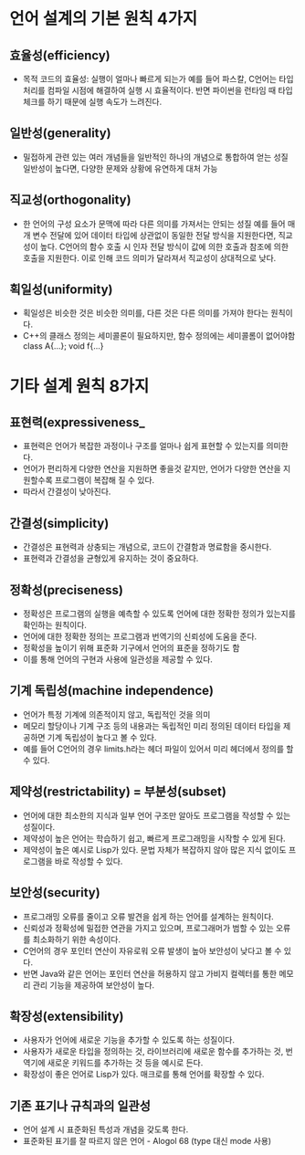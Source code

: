 # 언어 설계의 기본 원칙 4가지
## 효율성(efficiency)
  - 목적 코드의 효율성: 실행이 얼마나 빠르게 되는가 
    예를 들어 파스칼, C언어는 타입 처리를 컴파일 시점에 해결하여 실행 시 효율적이다.
    반면 파이썬을 런타임 때 타입 체크를 하기 때문에 실행 속도가 느려진다.
## 일반성(generality)
  - 밀접하게 관련 있는 여러 개념들을 일반적인 하나의 개념으로 통합하여 얻는 성질
    일반성이 높다면, 다양한 문제와 상황에 유연하게 대처 가능
## 직교성(orthogonality)
  - 한 언어의 구성 요소가 문맥에 따라 다른 의미를 가져서는 안되는 성질
    예를 들어 매개 변수 전달에 있어 데이터 타입에 상관없이 동일한 전달 방식을 지원한다면, 직교성이 높다.
    C언어의 함수 호출 시 인자 전달 방식이 값에 의한 호출과 참조에 의한 호출을 지원한다. 이로 인해 코드 의미가 달라져서 직교성이 상대적으로 낮다.
## 획일성(uniformity)
  - 획일성은 비슷한 것은 비슷한 의미를, 다른 것은 다른 의미를 가져야 한다는 원칙이다.
  - C++의 클래스 정의는 세미콜론이 필요하지만, 함수 정의에는 세미콜롬이 없어야함
    class A{...};
    void f{...} 

# 기타 설계 원칙 8가지
## 표현력(expressiveness_
  - 표현력은 언어가 복잡한 과정이나 구조를 얼마나 쉽게 표현할 수 있는지를 의미한다.
  - 언어가 편리하게 다양한 연산을 지원하면 좋을것 같지만, 언어가 다양한 연산을 지원할수록 프로그램이 복잡해 질 수 있다.
  - 따라서 간결성이 낮아진다.
## 간결성(simplicity)
  - 간결성은 표현력과 상충되는 개념으로, 코드이 간결함과 명료함을 중시한다.
  - 표현력과 간결성을 균형있게 유지하는 것이 중요하다.

## 정확성(preciseness)
  - 정확성은 프로그램의 실행을 예측할 수 있도록 언어에 대한 정확한 정의가 있는지를 확인하는 원칙이다.
  - 언어에 대한 정확한 정의는 프로그램과 번역기의 신뢰성에 도움을 준다.
  - 정확성을 높이기 위해 표준화 기구에서 언어의 표준을 정하기도 함
  - 이를 통해 언어의 구현과 사용에 일관성을 제공할 수 있다.

## 기계 독립성(machine independence)
  - 언어가 특정 기계에 의존적이지 않고, 독립적인 것을 의미
  - 메모리 할당이나 기계 구조 등의 내용과는 독립적인 미리 정의된 데이터 타입을 제공하면 기계 독립성이 높다고 볼 수 있다.
  - 예를 들어 C언어의 경우 limits.h라는 헤더 파일이 있어서 미리 헤더에서 정의를 할 수 있다.

## 제약성(restrictability) = 부분성(subset)
  - 언어에 대한 최소한의 지식과 일부 언어 구조만 알아도 프로그램을 작성할 수 있는 성질이다.
  - 제약성이 높은 언어는 학습하기 쉽고, 빠르게 프로그래밍을 시작할 수 있게 된다.
  - 제약성이 높은 예시로 Lisp가 있다. 문법 자체가 복잡하지 않아 많은 지식 없이도 프로그램을 바로 작성할 수 있다.

## 보안성(security)
  - 프로그래밍 오류를 줄이고 오류 발견을 쉽게 하는 언어를 설계하는 원칙이다.
  - 신뢰성과 정확성에 밀접한 연관을 가지고 있으며, 프로그래머가 범할 수 있는 오류를 최소화하기 위한 속성이다.
  - C언어의 경우 포인터 연산이 자유로워 오류 발생이 높아 보안성이 낮다고 볼 수 있다.
  - 반면 Java와 같은 언어는 포인터 연산을 허용하지 않고 가비지 컬렉터를 통한 메모리 관리 기능을 제공하여 보안성이 높다.

## 확장성(extensibility)
  - 사용자가 언어에 새로운 기능을 추가할 수 있도록 하는 성질이다.
  - 사용자가 새로운 타입을 정의하는 것, 라이브러리에 새로운 함수를 추가하는 것, 번역기에 새로운 키워드를 추가하는 것 등을 예시로 든다.
  - 확장성이 좋은 언어로 Lisp가 있다. 매크로를 통해 언어를 확장할 수 있다.

## 기존 표기나 규칙과의 일관성
  - 언어 설계 시 표준화된 특성과 개념을 갖도록 한다.
  - 표준화된 표기를 잘 따르지 않은 언어 - Alogol 68 (type 대신 mode 사용)

